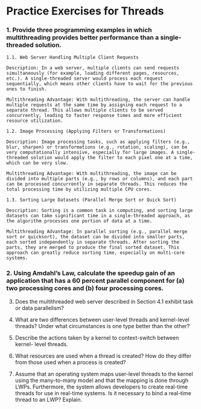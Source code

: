 # Practice Exercises for Threads
    
### 1. Provide three programming examples in which multithreading provides better performance than a single-threaded solution.


    1.1. Web Server Handling Multiple Client Requests

    Description: In a web server, multiple clients can send requests simultaneously (for example, loading different pages, resources, etc.). A single-threaded server would process each request    sequentially, which means other clients have to wait for the previous ones to finish.

    Multithreading Advantage: With multithreading, the server can handle multiple requests at the same time by assigning each request to a separate thread. This allows multiple clients to be served concurrently, leading to faster response times and more efficient resource utilization.

    1.2. Image Processing (Applying Filters or Transformations)

    Description: Image processing tasks, such as applying filters (e.g., blur, sharpen) or transformations (e.g., rotation, scaling), can be very computationally intensive, especially for large images. A single-threaded solution would apply the filter to each pixel one at a time, which can be very slow.

    Multithreading Advantage: With multithreading, the image can be divided into multiple parts (e.g., by rows or columns), and each part can be processed concurrently in separate threads. This reduces the total processing time by utilizing multiple CPU cores.

    1.3. Sorting Large Datasets (Parallel Merge Sort or Quick Sort)

    Description: Sorting is a common task in computing, and sorting large datasets can take significant time in a single-threaded approach, as the algorithm processes one portion of data at a time.

    Multithreading Advantage: In parallel sorting (e.g., parallel merge sort or quicksort), the dataset can be divided into smaller parts, each sorted independently in separate threads. After sorting the parts, they are merged to produce the final sorted dataset. This approach can greatly reduce sorting time, especially on multi-core systems.


### 2. Using Amdahl’s Law, calculate the speedup gain of an application that has a 60 percent parallel component for (a) two processing cores and (b) four processing cores.

3. Does the multithreaded web server described in Section 4.1 exhibit task or data parallelism?

4. What are two differences between user-level threads and kernel-level threads? Under what circumstances is one type better than the other?

5. Describe the actions taken by a kernel to context-switch between kernel- level threads.

6. What resources are used when a thread is created? How do they differ from those used when a process is created?

7. Assume that an operating system maps user-level threads to the kernel using the many-to-many model and that the mapping is done through LWPs. Furthermore, the system allows developers to create real-time threads for use in real-time systems. Is it necessary to bind a real-time thread to an LWP? Explain.

